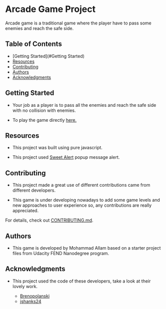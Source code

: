 # Arcade Game Project
Arcade game is a traditional game where the player 
have to pass some enemies and reach the safe side.

## Table of Contents

* [Getting Started](#Getting Started)
* [Resources](#Resources)
* [Contributing](#contributing)
* [Authors](#Authors)
* [Acknowledgments](#Acknowledgments)

## Getting Started

*   Your job as a player is to pass all the enemies
    and reach the safe side with no collision with 
    enemies.

*   To play the game directly [here.](#)

## Resources

*   This project was built using pure javascript.

*   This project used [Sweet Alert](https://github.com/sweetalert2/sweetalert2) popup message alert.

## Contributing

*   This project made a great use of different contributions came from different developers.

*   This game is under developing nowadays to add some game levels and new approaches to user experience so, any contributions are really appreciated.
    

For details, check out [CONTRIBUTING.md](CONTRIBUTING.md).
## Authors

*   This game is developed by Mohammad Allam based on a starter project files from Udacity FEND Nanodegree program.

## Acknowledgments

*   This project used the code of these developers, take a look at their lovely work.

    -   [Brenopolanski](https://github.com/brenopolanski/udacity-classic-arcade-game-clone)
    -   [jshanks24](https://github.com/jshanks24/Udacity-Arcade-Game)
 
